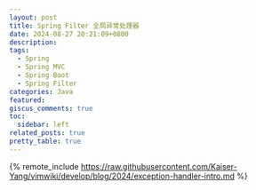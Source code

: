 ```yaml
---
layout: post
title: Spring Filter 全局异常处理器
date: 2024-08-27 20:21:09+0800
description:
tags:
  - Spring
  - Spring MVC
  - Spring Boot
  - Spring Filter
categories: Java
featured:
giscus_comments: true
toc:
  sidebar: left
related_posts: true
pretty_table: true
---
```


{% remote_include https://raw.githubusercontent.com/Kaiser-Yang/vimwiki/develop/blog/2024/exception-handler-intro.md %}
